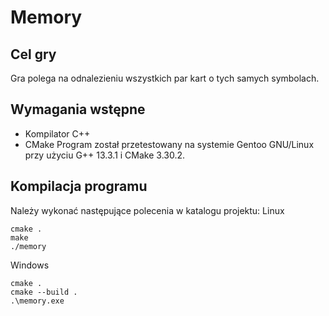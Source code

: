 # Memory
## Cel gry
Gra polega na odnalezieniu wszystkich par kart o tych samych symbolach.

## Wymagania wstępne
- Kompilator C++
- CMake
Program został przetestowany na systemie Gentoo GNU/Linux przy użyciu G++ 13.3.1 i CMake 3.30.2.

## Kompilacja programu
Należy wykonać następujące polecenia w katalogu projektu:
Linux
```shell
cmake .
make
./memory
```
Windows
```shell
cmake .
cmake --build .
.\memory.exe
```
